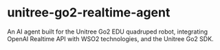 # unitree-go2-realtime-agent
An AI agent built for the Unitree Go2 EDU quadruped robot, integrating OpenAI Realtime API with WSO2 technologies, and the Unitree Go2 SDK.
